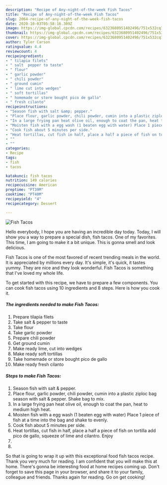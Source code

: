 ```yaml
---
description: "Recipe of Any-night-of-the-week Fish Tacos"
title: "Recipe of Any-night-of-the-week Fish Tacos"
slug: 2064-recipe-of-any-night-of-the-week-fish-tacos
date: 2020-10-03T05:58:16.309Z
image: https://img-global.cpcdn.com/recipes/6323680951402496/751x532cq70/fish-tacos-recipe-main-photo.jpg
thumbnail: https://img-global.cpcdn.com/recipes/6323680951402496/751x532cq70/fish-tacos-recipe-main-photo.jpg
cover: https://img-global.cpcdn.com/recipes/6323680951402496/751x532cq70/fish-tacos-recipe-main-photo.jpg
author: Tyler Carson
ratingvalue: 4.4
reviewcount: 4
recipeingredient:
- " tilapia filets"
- " salt  pepper to taste"
- " flour"
- " garlic powder"
- " chili powder"
- " ground cumin"
- " lime cut into wedges"
- " soft tortillas"
- " homemade or store bought pico de gallo"
- " fresh cilanto"
recipeinstructions:
- "Season fish with salt &amp; pepper."
- "Place flour, garlic powder, chili powder, cumin into a plastic ziploc bag season with salt &amp; pepper. Shake bag to mix."
- "In a large frying pan heat olive oil, enough to coat the pan, heat to medium high heat."
- "Moisten fish with a egg wash (1 beaten egg with water) Place 1 piece of fish at a time into the bag and shake to evenly."
- "Cook fish about 5 minutes per side."
- "Heat tortillas, cut fish in half, place a half a piece of fish on tortilla add pico de gallo, squeeze of lime and cilantro. Enjoy"
- ""
- ""
categories:
- Recipe
tags:
- fish
- tacos

katakunci: fish tacos 
nutrition: 149 calories
recipecuisine: American
preptime: "PT39M"
cooktime: "PT40M"
recipeyield: "4"
recipecategory: Dessert

---
```



![Fish Tacos](https://img-global.cpcdn.com/recipes/6323680951402496/751x532cq70/fish-tacos-recipe-main-photo.jpg)

Hello everybody, I hope you are having an incredible day today. Today, I will show you a way to prepare a special dish, fish tacos. One of my favorites. This time, I am going to make it a bit unique. This is gonna smell and look delicious.

Fish Tacos is one of the most favored of recent trending meals in the world. It is appreciated by millions every day. It's simple, it's quick, it tastes yummy. They are nice and they look wonderful. Fish Tacos is something that I've loved my whole life.




To get started with this recipe, we have to prepare a few components. You can cook fish tacos using 10 ingredients and 8 steps. Here is how you cook it.

<!--inarticleads1-->

##### The ingredients needed to make Fish Tacos:

1. Prepare  tilapia filets
1. Take  salt &amp; pepper to taste
1. Take  flour
1. Take  garlic powder
1. Prepare  chili powder
1. Get  ground cumin
1. Make ready  lime, cut into wedges
1. Make ready  soft tortillas
1. Take  homemade or store bought pico de gallo
1. Make ready  fresh cilanto




<!--inarticleads2-->

##### Steps to make Fish Tacos:

1. Season fish with salt &amp; pepper.
1. Place flour, garlic powder, chili powder, cumin into a plastic ziploc bag season with salt &amp; pepper. Shake bag to mix.
1. In a large frying pan heat olive oil, enough to coat the pan, heat to medium high heat.
1. Moisten fish with a egg wash (1 beaten egg with water) Place 1 piece of fish at a time into the bag and shake to evenly.
1. Cook fish about 5 minutes per side.
1. Heat tortillas, cut fish in half, place a half a piece of fish on tortilla add pico de gallo, squeeze of lime and cilantro. Enjoy
1. 
1. 




So that is going to wrap it up with this exceptional food fish tacos recipe. Thank you very much for reading. I am confident that you will make this at home. There's gonna be interesting food at home recipes coming up. Don't forget to save this page in your browser, and share it to your family, colleague and friends. Thanks again for reading. Go on get cooking!

